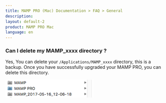 ```yaml
---
title: MAMP PRO (Mac) Documentation > FAQ > General
description: 
layout: default-2
product: MAMP PRO Mac
language: en
---
```


### Can I delete my MAMP_xxxx  directory ?

Yes, You can delete your `/Applications/MAMP_xxxx` directory, this is a backup. Once you have successfully upgraded your MAMP PRO, you can delete this directory.

![MAMP](/en/MAMP-PRO-Mac/FAQ/General/FAQ13/backups.png)


